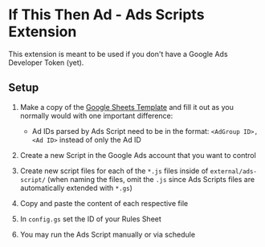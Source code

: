 <!--
Copyright 2023 Google LLC

Licensed under the Apache License, Version 2.0 (the "License");
you may not use this file except in compliance with the License.
You may obtain a copy of the License at

      http://www.apache.org/licenses/LICENSE-2.0

Unless required by applicable law or agreed to in writing, software
distributed under the License is distributed on an "AS IS" BASIS,
WITHOUT WARRANTIES OR CONDITIONS OF ANY KIND, either express or implied.
See the License for the specific language governing permissions and
limitations under the License.
-->
# If This Then Ad - Ads Scripts Extension

This extension is meant to be used if you don't have a Google Ads Developer Token (yet).

## Setup

1. Make a copy of the [Google Sheets Template](https://docs.google.com/spreadsheets/d/1EKcPGQ1Vr6LyyQYeYE0-T2gPzNhemVTxsvpSNC5arhE) and fill it out as you normally would with one important difference:

   - Ad IDs parsed by Ads Script need to be in the format: `<AdGroup ID>,<Ad ID>` instead of only the Ad ID

1. Create a new Script in the Google Ads account that you want to control

1. Create new script files for each of the `*.js` files inside of `external/ads-script/` (when naming the files, omit the `.js` since Ads Scripts files are automatically extended with `*.gs`)

1. Copy and paste the content of each respective file

1. In `config.gs` set the ID of your Rules Sheet

1. You may run the Ads Script manually or via schedule

